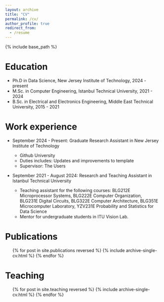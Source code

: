 ```yaml
---
layout: archive
title: "CV"
permalink: /cv/
author_profile: true
redirect_from:
  - /resume
---
```


{% include base_path %}

Education
======
* Ph.D in Data Science, New Jersey Institute of Technology, 2024 - present
* M.Sc. in Computer Engineering, Istanbul Technical University, 2021 - 2024
* B.Sc. in Electrical and Electronics Engineering, Middle East Technical University, 2015 - 2021

Work experience
======
* September 2024 - Present: Graduate Research Assistant in New Jersey Institute of Technology
  * Github University
  * Duties includes: Updates and improvements to template
  * Supervisor: The Users

* September 2021 - August 2024: Research and Teaching Assistant in Istanbul Technical University
  * Teaching assistant for the following courses: BLG212E Microprocessor Systems, BLG222E Computer Organization, BLG231E Digital Circuits, BLG322E Computer Architecture, BLG351E Microcomputer Laboratory, YZV231E Probability and Statistics for Data Science
  * Mentor for undergraduate students in ITU Vision Lab.

Publications
======
  <ul>{% for post in site.publications reversed %}
    {% include archive-single-cv.html %}
  {% endfor %}</ul>
  
Teaching
======
  <ul>{% for post in site.teaching reversed %}
    {% include archive-single-cv.html %}
  {% endfor %}</ul>
  
